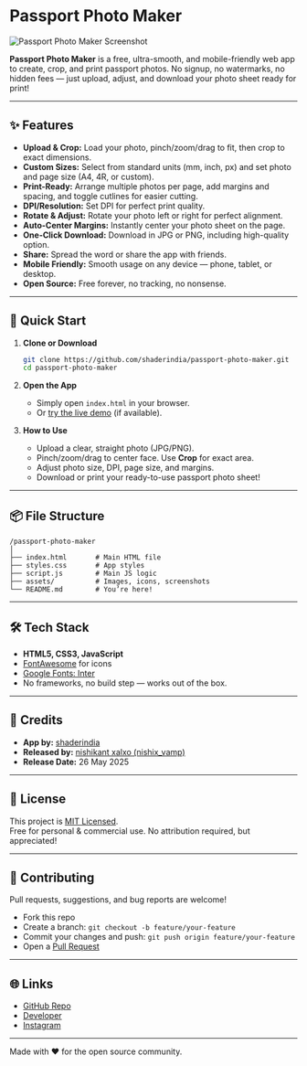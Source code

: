# Passport Photo Maker

![Passport Photo Maker Screenshot](assets/screenshot.png)

**Passport Photo Maker** is a free, ultra-smooth, and mobile-friendly web app to create, crop, and print passport photos. No signup, no watermarks, no hidden fees — just upload, adjust, and download your photo sheet ready for print!

---

## ✨ Features

- **Upload & Crop:** Load your photo, pinch/zoom/drag to fit, then crop to exact dimensions.
- **Custom Sizes:** Select from standard units (mm, inch, px) and set photo and page size (A4, 4R, or custom).
- **Print-Ready:** Arrange multiple photos per page, add margins and spacing, and toggle cutlines for easier cutting.
- **DPI/Resolution:** Set DPI for perfect print quality.
- **Rotate & Adjust:** Rotate your photo left or right for perfect alignment.
- **Auto-Center Margins:** Instantly center your photo sheet on the page.
- **One-Click Download:** Download in JPG or PNG, including high-quality option.
- **Share:** Spread the word or share the app with friends.
- **Mobile Friendly:** Smooth usage on any device — phone, tablet, or desktop.
- **Open Source:** Free forever, no tracking, no nonsense.

---

## 🚀 Quick Start

1. **Clone or Download**
   ```bash
   git clone https://github.com/shaderindia/passport-photo-maker.git
   cd passport-photo-maker
   ```

2. **Open the App**
   - Simply open `index.html` in your browser.
   - Or [try the live demo](https://shaderindia.github.io/passport-photo-maker/) (if available).

3. **How to Use**
   - Upload a clear, straight photo (JPG/PNG).
   - Pinch/zoom/drag to center face. Use **Crop** for exact area.
   - Adjust photo size, DPI, page size, and margins.
   - Download or print your ready-to-use passport photo sheet!

---

## 📦 File Structure

```
/passport-photo-maker
│
├── index.html       # Main HTML file
├── styles.css       # App styles
├── script.js        # Main JS logic
├── assets/          # Images, icons, screenshots
└── README.md        # You’re here!
```

---

## 🛠️ Tech Stack

- **HTML5, CSS3, JavaScript**
- [FontAwesome](https://fontawesome.com/) for icons
- [Google Fonts: Inter](https://fonts.google.com/specimen/Inter)
- No frameworks, no build step — works out of the box.

---

## 🙏 Credits

- **App by:** [shaderindia](https://github.com/shaderindia)
- **Released by:** [nishikant xalxo (nishix_vamp)](https://www.instagram.com/nishix_vamp)
- **Release Date:** 26 May 2025

---

## 📄 License

This project is [MIT Licensed](LICENSE).  
Free for personal & commercial use. No attribution required, but appreciated!

---

## 🤝 Contributing

Pull requests, suggestions, and bug reports are welcome!
- Fork this repo
- Create a branch: `git checkout -b feature/your-feature`
- Commit your changes and push: `git push origin feature/your-feature`
- Open a [Pull Request](https://github.com/shaderindia/passport-photo-maker/pulls)

---

## 🌐 Links

- [GitHub Repo](https://github.com/shaderindia/passport-photo-maker)
- [Developer](https://github.com/shaderindia)
- [Instagram](https://www.instagram.com/nishix_vamp)

---

Made with ❤️ for the open source community.

